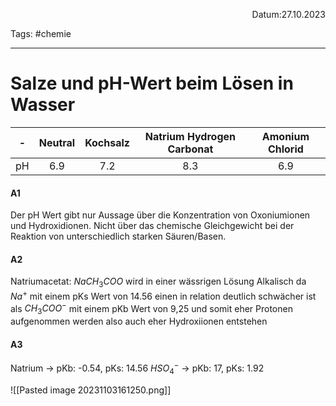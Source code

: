 <p align="right">Datum:27.10.2023</p>

Tags: #chemie 

---

# Salze und pH-Wert beim Lösen in Wasser

-|Neutral | Kochsalz | Natrium Hydrogen Carbonat |  Amonium Chlorid
:-:|:-:|:-:|:-:|:-:
pH|6.9|7.2|8.3|6.9


#### A1 
Der pH Wert gibt nur Aussage über die Konzentration von Oxoniumionen und Hydroxidionen.
Nicht über das chemische Gleichgewicht bei der Reaktion von unterschiedlich starken Säuren/Basen.

#### A2
Natriumacetat: $NaCH_3COO$ wird in einer wässrigen Lösung
Alkalisch da $Na^+$ mit einem pKs Wert von 14.56 einen in relation deutlich schwächer ist als $CH_3COO^-$ mit einem pKb Wert von 9,25 und somit eher Protonen aufgenommen werden also auch eher Hydroxiionen entstehen

#### A3
Natrium →  pKb: -0.54, pKs: 14.56
$HSO_4^-$ → pKb: 17, pKs: 1.92

![[Pasted image 20231103161250.png]]